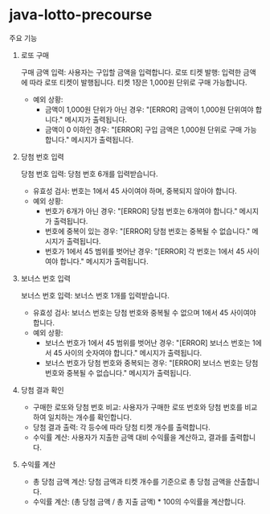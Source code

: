 # java-lotto-precourse


주요 기능
1. 로또 구매

   구매 금액 입력: 사용자는 구입할 금액을 입력합니다.
   로또 티켓 발행: 입력한 금액에 따라 로또 티켓이 발행됩니다. 티켓 1장은 1,000원 단위로 구매 가능합니다. 
   - 예외 상황:
      - 금액이 1,000원 단위가 아닌 경우: "[ERROR] 금액이 1,000원 단위여야 합니다." 메시지가 출력됩니다.
      - 금액이 0 이하인 경우: "[ERROR] 구입 금액은 1,000원 단위로 구매 가능합니다." 메시지가 출력됩니다.


2. 당첨 번호 입력

   당첨 번호 입력: 당첨 번호 6개를 입력받습니다. 
   - 유효성 검사: 번호는 1에서 45 사이여야 하며, 중복되지 않아야 합니다. 
   - 예외 상황:
     - 번호가 6개가 아닌 경우: "[ERROR] 당첨 번호는 6개여야 합니다." 메시지가 출력됩니다.
     - 번호에 중복이 있는 경우: "[ERROR] 당첨 번호는 중복될 수 없습니다." 메시지가 출력됩니다.
     - 번호가 1에서 45 범위를 벗어난 경우: "[ERROR] 각 번호는 1에서 45 사이여야 합니다." 메시지가 출력됩니다.


3. 보너스 번호 입력

   보너스 번호 입력: 보너스 번호 1개를 입력받습니다.
   - 유효성 검사: 보너스 번호는 당첨 번호와 중복될 수 없으며 1에서 45 사이여야 합니다.
   - 예외 상황:
     - 보너스 번호가 1에서 45 범위를 벗어난 경우: "[ERROR] 보너스 번호는 1에서 45 사이의 숫자여야 합니다." 메시지가 출력됩니다.
     - 보너스 번호가 당첨 번호와 중복되는 경우: "[ERROR] 보너스 번호는 당첨 번호와 중복될 수 없습니다." 메시지가 출력됩니다.
   

4. 당첨 결과 확인
   - 구매한 로또와 당첨 번호 비교: 사용자가 구매한 로또 번호와 당첨 번호를 비교하여 일치하는 개수를 확인합니다.
   - 당첨 결과 출력: 각 등수에 따라 당첨 티켓 개수를 출력합니다.
   - 수익률 계산: 사용자가 지출한 금액 대비 수익률을 계산하고, 결과를 출력합니다.


5. 수익률 계산
   - 총 당첨 금액 계산: 당첨 금액과 티켓 개수를 기준으로 총 당첨 금액을 산출합니다.
   - 수익률 계산: (총 당첨 금액 / 총 지출 금액) * 100의 수익률을 계산합니다.